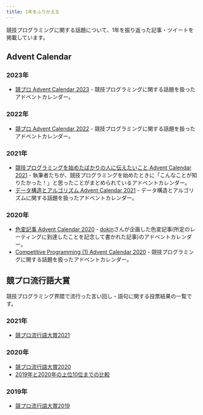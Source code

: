 ```yaml
---
title: 1年をふりかえる
---
```


競技プログラミングに関する話題について、1年を振り返った記事・ツイートを掲載しています。

## Advent Calendar

### 2023年

- [競プロ Advent Calendar 2023](https://adventar.org/calendars/8745) - 競技プログラミングに関する話題を扱ったアドベントカレンダー。

### 2022年

- [競プロ Advent Calendar 2022](https://adventar.org/calendars/7421) - 競技プログラミングに関する話題を扱ったアドベントカレンダー。

### 2021年

- [競技プログラミングを始めたばかりの人に伝えたいこと Advent Calendar 2021](https://qiita.com/advent-calendar/2021/pre-competitive) - 執筆者たちが、競技プログラミングを始めたときに「こんなことが知りたかった！」と思ったことがまとめられているアドベントカレンダー。
- [データ構造とアルゴリズム Advent Calendar 2021](https://qiita.com/advent-calendar/2021/str) - データ構造とアルゴリズムに関する話題を扱ったアドベントカレンダー。

### 2020年

- [色変記事 Advent Calendar 2020](https://adventar.org/calendars/5178) - [dokin](https://atcoder.jp/users/dokin)さんが企画した色変記事(所定のレーティングに到達したことを記念して書かれた記事)のアドベントカレンダー。
- [Competitive Programming (1) Advent Calendar 2020](https://adventar.org/calendars/4969) - 競技プログラミングに関する話題を扱ったアドベントカレンダー。

## 競プロ流行語大賞

競技プログラミング界隈で流行った言い回し・語句に関する投票結果の一覧です。

### 2021年

- [競プロ流行語大賞2021](https://twitter.com/jupijupi111/status/1476845392075853825)

### 2020年

- [競プロ流行語大賞2020](https://twitter.com/dem08656775/status/1344569069857488896)
- [2019年と2020年の上位10位までの比較](https://twitter.com/0214sh7/status/1344604079943651331)

### 2019年

- [競プロ流行語大賞2019](https://twitter.com/dem08656775/status/1211856180147941378)
